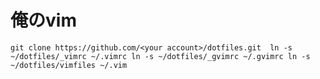 # 俺のvim
`
git clone https://github.com/<your account>/dotfiles.git 
ln -s ~/dotfiles/_vimrc ~/.vimrc
ln -s ~/dotfiles/_gvimrc ~/.gvimrc
ln -s ~/dotfiles/vimfiles ~/.vim
`
